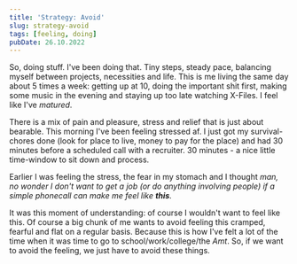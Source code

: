```yaml
---
title: 'Strategy: Avoid'
slug: strategy-avoid
tags: [feeling, doing]
pubDate: 26.10.2022
---
```


So, doing stuff. I've been doing that. Tiny steps, steady pace, balancing myself between projects, necessities and life. This is me living the same day about 5 times a week: getting up at 10, doing the important shit first, making some music in the evening and staying up too late watching X-Files. I feel like I've _matured_.

There is a mix of pain and pleasure, stress and relief that is just about bearable. This morning I've been feeling stressed af. I just got my survival-chores done (look for place to live, money to pay for the place) and had 30 minutes before a scheduled call with a recruiter. 30 minutes - a nice little time-window to sit down and process.

Earlier I was feeling the stress, the fear in my stomach and I thought _man, no wonder I don't want to get a job (or do anything involving people) if a simple phonecall can make me feel like **this**._

It was this moment of understanding: of course I wouldn't want to feel like this. Of course a big chunk of me wants to avoid feeling this cramped, fearful and flat on a regular basis. Because this is how I've felt a lot of the time when it was time to go to school/work/college/the _Amt_. So, if we want to avoid the feeling, we just have to avoid these things.
